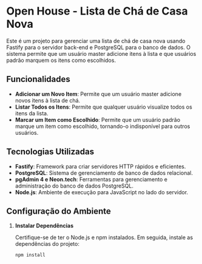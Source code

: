 # Open House - Lista de Chá de Casa Nova

Este é um projeto para gerenciar uma lista de chá de casa nova usando Fastify para o servidor back-end e PostgreSQL para o banco de dados. O sistema permite que um usuário master adicione itens à lista e que usuários padrão marquem os itens como escolhidos.

## Funcionalidades

- **Adicionar um Novo Item**: Permite que um usuário master adicione novos itens à lista de chá.
- **Listar Todos os Itens**: Permite que qualquer usuário visualize todos os itens da lista.
- **Marcar um Item como Escolhido**: Permite que um usuário padrão marque um item como escolhido, tornando-o indisponível para outros usuários.

## Tecnologias Utilizadas

- **Fastify**: Framework para criar servidores HTTP rápidos e eficientes.
- **PostgreSQL**: Sistema de gerenciamento de banco de dados relacional.
- **pgAdmin 4 e Neon.tech**: Ferramentas para gerenciamento e administração do banco de dados PostgreSQL.
- **Node.js**: Ambiente de execução para JavaScript no lado do servidor.

## Configuração do Ambiente

1. **Instalar Dependências**

   Certifique-se de ter o Node.js e npm instalados. Em seguida, instale as dependências do projeto:

   ```bash
   npm install
